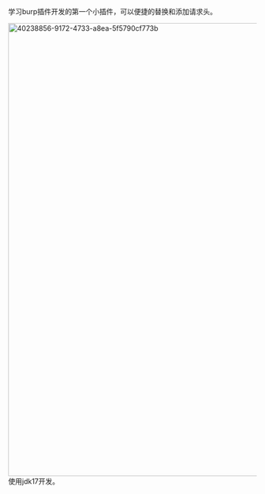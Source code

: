 学习burp插件开发的第一个小插件，可以便捷的替换和添加请求头。


<img width="1920" height="920" alt="40238856-9172-4733-a8ea-5f5790cf773b" src="https://github.com/user-attachments/assets/bf4c2a9e-79fc-43d9-ad30-978f700c7063" />
使用jdk17开发。
